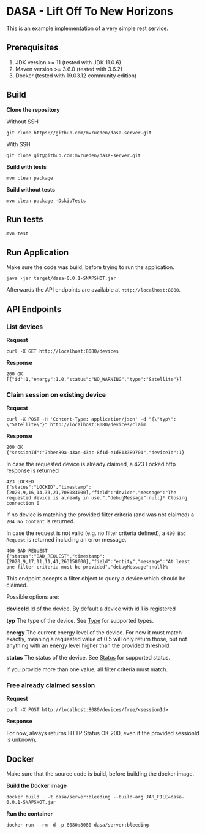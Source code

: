 # DASA - Lift Off To New Horizons

This is an example implementation of a very simple rest service.

## Prerequisites

1. JDK version >= 11 (tested with JDK 11.0.6)
1. Maven version >= 3.6.0 (tested with 3.6.2)
1. Docker (tested with 19.03.12 community edition)


## Build 

**Clone the repository**

Without SSH
```
git clone https://github.com/mvrueden/dasa-server.git
```

With SSH
```
git clone git@github.com:mvrueden/dasa-server.git
```

**Build with tests**

```
mvn clean package
```

**Build without tests**

```
mvn clean package -DskipTests
```

## Run tests

```
mvn test
```

## Run Application

Make sure the code was build, before trying to run the application.

```
java -jar target/dasa-0.0.1-SNAPSHOT.jar
```

Afterwards the API endpoints are available at `http://localhost:8080`.

## API Endpoints
### List devices

**Request**

```
curl -X GET http://localhost:8080/devices
```

**Response**

```
200 OK 
[{"id":1,"energy":1.0,"status":"NO_WARNING","type":"Satellite"}]
```

### Claim session on existing device


**Request**

```
curl -X POST -H 'Content-Type: application/json' -d "{\"typ\": \"Satellite\"}" http://localhost:8080/devices/claim
```

**Response**

```
200 OK 
{"sessionId":"7abee89a-43ae-43ac-8f1d-e1d813389701","deviceId":1}
```


In case the requested device is already claimed, a 423 Locked http response is returned
```
423 LOCKED
{"status":"LOCKED","timestamp":[2020,9,16,14,33,21,708083000],"field":"device","message":"The requested device is already in use.","debugMessage":null}* Closing connection 0
```

If no device is matching the provided filter criteria (and was not claimed) a `204 No Content` is returned.

In case the request is not valid (e.g. no filter criteria defined), a `400 Bad Request` is returned including an error message.
```
400 BAD REQUEST
{"status":"BAD_REQUEST","timestamp":[2020,9,17,11,11,41,263158000],"field":"entity","message":"At least one filter criteria must be provided","debugMessage":null}%
```

This endpoint accepts a filter object to query a device which should be claimed.

Possible options are:

**deviceId** Id of the device. 
By default a device with id 1 is registered

**typ** The type of the device. 
See [Type](blob/master/src/main/java/com/example/test/model/Type.java) for supported types. 

**energy** The current energy level of the device. 
For now it must match exactly, meaning a requested value of 0.5 will only return those, but not anything with an energy level higher than the provided threshold.

**status** The status of the device. 
See [Status](blob/master/src/main/java/com/example/test/model/Status.java) for supported status.

If you provide more than one value, all filter criteria must match.

### Free already claimed session

**Request**
```
curl -X POST http://localhost:8080/devices/free/<sessionId>
```

**Response**

For now, always returns HTTP Status OK 200, even if the provided sessionId is unknown.


## Docker

Make sure that the source code is build, before building the docker image.

**Build the Docker image**

```
docker build . -t dasa/server:bleeding --build-arg JAR_FILE=dasa-0.0.1-SNAPSHOT.jar
```

**Run the container**

```
docker run --rm -d -p 8080:8080 dasa/server:bleeding
```
